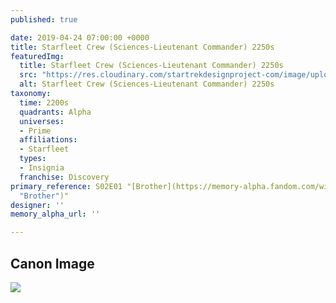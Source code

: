 ```yaml
---
published: true

date: 2019-04-24 07:00:00 +0000
title: Starfleet Crew (Sciences-Lieutenant Commander) 2250s
featuredImg:
  title: Starfleet Crew (Sciences-Lieutenant Commander) 2250s
  src: "https://res.cloudinary.com/startrekdesignproject-com/image/upload/v1556137062/StarfleetCrew_Sciences-LtCmdr-2250s.png"
  alt: Starfleet Crew (Sciences-Lieutenant Commander) 2250s
taxonomy:
  time: 2200s
  quadrants: Alpha
  universes:
  - Prime
  affiliations:
  - Starfleet
  types:
  - Insignia
  franchise: Discovery
primary_reference: S02E01 "[Brother](https://memory-alpha.fandom.com/wiki/Brother
  "Brother")"
designer: ''
memory_alpha_url: ''

---
```

## Canon Image

![](https://res.cloudinary.com/startrekdesignproject-com/image/upload/v1556137061/DSC2x1-SciencesLtCommander.jpg)